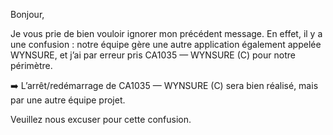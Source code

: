 Bonjour,

Je vous prie de bien vouloir ignorer mon précédent message.
En effet, il y a une confusion : notre équipe gère une autre application également appelée WYNSURE, et j’ai par erreur pris CA1035 — WYNSURE (C) pour notre périmètre.

➡️ L’arrêt/redémarrage de CA1035 — WYNSURE (C) sera bien réalisé, mais par une autre équipe projet.

Veuillez nous excuser pour cette confusion.
